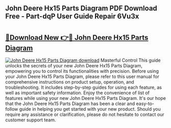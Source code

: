 ## John Deere Hx15 Parts Diagram PDF Download Free - Part-dqP User Guide Repair 6Vu3x

# <h2><a href="http://dfu814.blite.top/?on=John+Deere+Hx15+Parts+Diagram">🔗Download New 👉🔴 John Deere Hx15 Parts Diagram</a></h2>

[![John Deere Hx15 Parts Diagram download](https://i.imgur.com/lujVjoI.png)](http://dfu814.blite.top/?on=John+Deere+Hx15+Parts+Diagram)
Masterful Control This guide unlocks the secrets of your new John Deere Hx15 Parts Diagram, empowering you to control its functionalities with precision. Before using your John Deere Hx15 Parts Diagram, please refer to this user manual for comprehensive instructions on product setup, operation, and troubleshooting. It includes step-by-step guides for using each feature, as well as important safety information. Enjoy the convenience of list of features while using your new John Deere Hx15 Parts Diagram. It's our hope that the John Deere Hx15 Parts Diagram has been a clear and easy-to-follow guide in helping you get started with your new product. Should you require any assistance or clarification, please do not hesitate to contact our customer support team.
